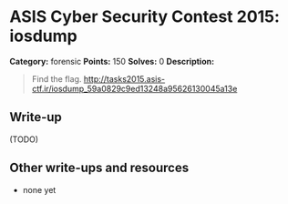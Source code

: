 # ASIS Cyber Security Contest 2015: iosdump

**Category:** forensic
**Points:** 150
**Solves:** 0
**Description:**

> Find the flag. http://tasks2015.asis-ctf.ir/iosdump_59a0829c9ed13248a95626130045a13e

## Write-up

(TODO)

## Other write-ups and resources

* none yet
